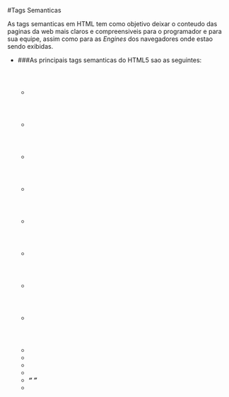 #Tags Semanticas

As tags semanticas em HTML tem como objetivo deixar o conteudo das paginas da web mais claros e compreensiveis para o programador e para sua equipe, assim como para as *Engines* dos navegadores onde estao sendo exibidas.

* ###As principais tags semanticas do HTML5 sao as seguintes:
  * <header>
  * <section>
  * <article>
  * <nav>
  * <aside>
  * <main>
  * <figure>
  * <footer>
  * <a>
  * <em>
  * <strong>
  * <cite>
  * <q>
  * <time>
